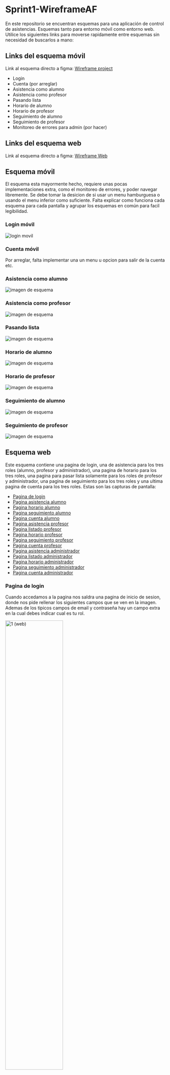 # Sprint1-WireframeAF

En este repositorio se encuentran esquemas para una aplicación de control de asistencias.
Esquemas tanto para entorno móvil como entorno web.
<br>
Utilice los siguientes links para moverse rapidamente entre esquemas sin necesidad de buscarlos a mano:

## Links del esquema móvil

Link al esquema directo a figma: [Wireframe project](https://www.figma.com/design/cH7xdUCLiKycdnPRjuhHmf/Wireframe-Projecte?node-id=48-370&t=HldrrPDBGTX1doM5-1)<br>

- Login
- Cuenta (por arreglar)
- Asistencia como alumno
- Asistencia como profesor
- Pasando lista
- Horario de alumno
- Horario de profesor
- Seguimiento de alumno
- Seguimiento de profesor
- Monitoreo de errores para admin (por hacer)

## Links del esquema web

Link al esquema directo a figma: [Wireframe Web](https://www.figma.com/design/BsoV7mOFyKMEzOjFXwNOVv/DAW---Wireframe-Web-AF?node-id=0-1&node-type=canvas&t=Ka6ZBnGuJzLsLe9z-0)<br>

## Esquema móvil

El esquema esta mayormente hecho, requiere unas pocas implementaciones extra, como el monitoreo de errores, y poder navegar libremente. 
Se debe tomar la desicion de si usar un menu hamburguesa o usando el menu inferior como suficiente.
Falta explicar como funciona cada esquema para cada pantalla y agrupar los esquemas en común para facil legibilidad.

### Login móvil

![login movil](imgs/mobile/login.png)

### Cuenta móvil

Por arreglar, falta implementar una un menu u opcion para salir de la cuenta etc.

### Asistencia como alumno

![imagen de esquema](imgs/mobile/asist-alum.png)

### Asistencia como profesor

![imagen de esquema](imgs/mobile/asist-profe.png)

### Pasando lista

![imagen de esquema](imgs/mobile/list-profe.png)

### Horario de alumno

![imagen de esquema](imgs/mobile/hora-alum.png)

### Horario de profesor

![imagen de esquema](imgs/mobile/hora-profe.png)

### Seguimiento de alumno

![imagen de esquema](imgs/mobile/segui-alum.png)

### Seguimiento de profesor

![imagen de esquema](imgs/mobile/segui-profe.png)

## Esquema web

Este esquema contiene una pagina de login, una de asistencia para los tres roles (alumno, profesor y administrador), una pagina de horario para los tres roles, una pagina para pasar lista solamente para los roles de profesor y administrador,
una pagina de seguimiento para los tres roles y una ultima pagina de cuenta para los tres roles.
Estas son las capturas de pantalla:

- [Pagina de login](#pagina-de-login)
- [Pagina asistencia alumno](#pagina-asistencia-alumno)
- [Pagina horario alumno](#pagina-horario-alumno)
- [Pagina seguimiento alumno](#pagina-seguimiento-alumno)
- [Pagina cuenta alumno](#pagina-cuenta-alumno)
- [Pagina asistencia profesor](#pagina-asistencia-profesor)
- [Pagina listado profesor](#pagina-listado-profesor)
- [Pagina horario profesor](#pagina-horario-profesor)
- [Pagina seguimiento profesor](#pagina-seguimiento-profesor)
- [Pagina cuenta profesor](#pagina-cuenta-profesor)
- [Pagina asistencia administrador](#pagina-asistencia-administrador)
- [Pagina listado administrador](#pagina-cuenta-administrador)
- [Pagina horario administrador](#pagina-horario-administrador)
- [Pagina seguimiento administrador](#pagina-seguimiento-administrador)
- [Pagina cuenta administrador](#pagina-cuenta-administrador)


### Pagina de login

Cuando accedamos a la pagina nos saldra una pagina de inicio de sesion, donde nos pide rellenar los siguientes campos que se ven en la imagen.
Ademas de los tipicos campos de email y contraseña hay un campo extra en la cual debes indicar cual es tu rol.

<img src="imgs_web/pagina_login.png" alt="1 (web)" style="width:60%"><br><br>

### Pagina asistencia alumno

Si accedemos como alumno, veremos la siguiente pagina. Esta pagina esta conformada por una cabecera con una barra de navegacion.
Esta pagina se centra en mostrar al alumno los diferentes tipos de asistencia que tiene. Tambien hay que remarcar que hay unos cuatro botones que tienen los nombres de los diferentes tipos de asistencia.
Si picas el boton de "Absent" te mostrara unicamente las clases en las que hayas faltado.
Al final de la pagina podemos ver la tipica informacion que se pone en el footer, por ejemplos las condiciones generales, ajuda, etc.

<img src="imgs_web/pagina_asis_alumno.png" alt="2 (web)" style="width:60%"><br><br>

### Pagina horario alumno

En esta pagina el alumno vera su horario, viendo asi las diferentes clases en las que debe asistir. El horario indica el aula a donde tiene que ir y que asignatura va a ver. Tambien indica a que grupo pertenece, en este caso por ejemplo al grupo "DAW2B".
Este horario cambiara dependiendo del grupo en el que va el alumno.

<img src="imgs_web/pagina_horari_alumno.png" alt="3 (web)" style="width:60%"><br><br>

### Pagina seguimiento alumno

En esta pagina el alumno vera el porcentaje de asistencias que tiene por cada asignatura.

<img src="imgs_web/pagina_segui_alumno.png" alt="4 (web)" style="width:60%"><br><br>

### Pagina cuenta alumno

Aqui el alumno vera su perfil con la siguente informacion que se ve en la imagen. Para acceder a esta pagina se debera picar al icono de usuario que esta en la esquina superior derecha.

<img src="imgs_web/pagina_cuenta_alumno.png" alt="5 (web)" style="width:60%"><br><br>

### Pagina asistencia profesor

Si nuestro rol es de profesor veremos que podemos filtrar por aula, grupo y assignatura.

<img src="imgs_web/pagina_asis_profe.png" alt="6 (web)" style="width:60%"><br><br>

### Pagina listado profesor

Esta pagina esta dedicada para que el profesor pase lista a sus alumnos, pudiendo filtrar por grupo, assignatura y aula.

<img src="imgs_web/pagina_lista_profe.png" alt="7 (web)" style="width:60%"><br><br>

### Pagina horario profesor

Aqui el profesor vera su horario, viendo las clases que le toca, en que aula ha de ir y a que grupo dara clase. Esto cambiara dependiendo del profesor.

<img src="imgs_web/pagina_hora_profe.png" alt="8 (web)" style="width:60%"><br><br>

### Pagina seguimiento profesor

El profesor podra ver el porcentaje de asistencias de sus alumnos, pudiendo filtrar por grupo, aula y asignatura.

<img src="imgs_web/pagina_segui_profe.png" alt="9 (web)" style="width:60%"><br><br>

### Pagina cuenta profesor

Igual que con alumno, pero con unas leves variaciones por ser profesor.

<img src="imgs_web/pagina_cuenta_profe.png" alt="10 (web)" style="width:60%"><br><br>

### Pagina asistencia administrador 

Es practicamente igual que el del profesor.

<img src="imgs_web/pagina_asis_admin.png" alt="11 (web)" style="width:60%"><br><br>

### Pagina listado administrador

Es practicamente igual que el del profesor.

<img src="imgs_web/pagina_lista_admin.png" alt="12 (web)" style="width:60%"><br><br>

### Pagina horario administrador

Aqui el administrador podra filtrar para buscar entre los multiples profesors y grupos.

<img src="imgs_web/pagina_hora_admin.png" alt="13 (web)" style="width:60%"><br><br>

### Pagina seguimiento administrador

Es practicamente igual que el del profesor.

<img src="imgs_web/pagina_segui_admin.png" alt="14 (web)" style="width:60%"><br><br>

### Pagina cuenta administrador

El mismo formato que los dos roles anteriores, pero en este caso para rol de administrador.

<img src="imgs_web/pagina_cuenta_admin.png" alt="15 (web)" style="width:60%"><br><br>
